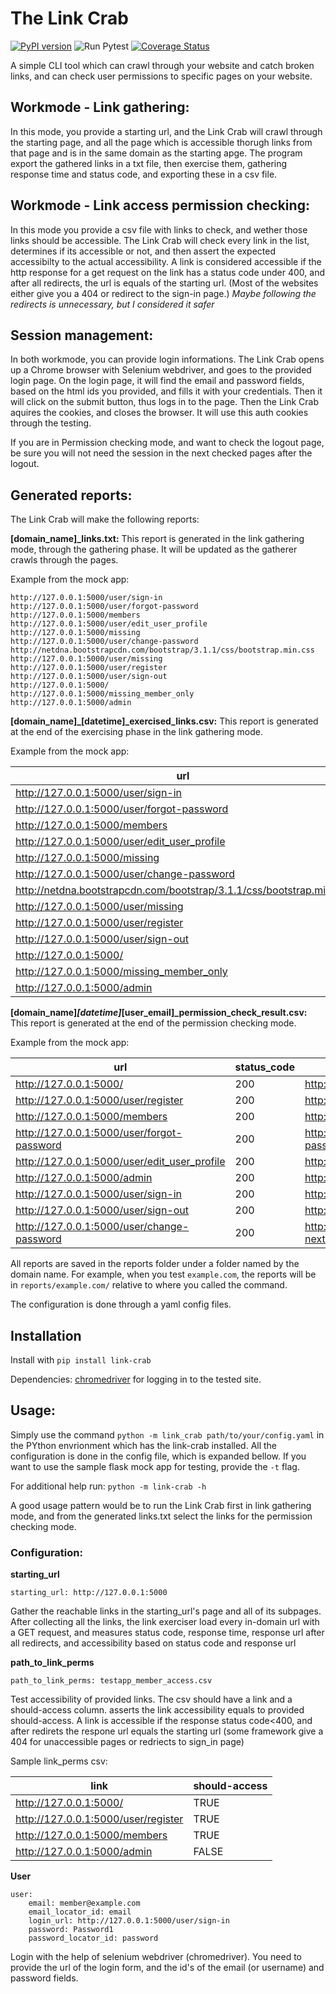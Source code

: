 # The Link Crab

[![PyPI version](https://badge.fury.io/py/link-crab.svg)](https://badge.fury.io/py/link-crab)
![Run Pytest](https://github.com/klucsik/link-crab/workflows/Run%20Pytest/badge.svg)
[![Coverage Status](https://coveralls.io/repos/github/klucsik/link-crab/badge.svg?branch=master)](https://coveralls.io/github/klucsik/link-crab?branch=master)

A simple CLI tool which can crawl through your website and catch broken links, and can check user permissions to specific pages on your website.

## Workmode - Link gathering:
In this mode, you provide a starting url, and the Link Crab will crawl through the starting page, and all the page which is accessible thorugh links from that page and is in the same domain as the starting apge.
The program export the gathered links in a txt file, then exercise them, gathering response time and status code, and exporting these in a csv file.

 ## Workmode - Link access permission checking:
In this mode you provide a csv file with links to check, and wether those links should be accessible. The Link Crab will check every link in the list, determines if its accessible or not, and then assert the expected accessibilty to the actual accessibility. 
A link is considered accessible if the http response for a get request on the link has a status code under 400, and after all redirects, the url is equals of the starting url. 
(Most of the websites either give you a 404 or redirect to the sign-in page.)
*Maybe following the redirects is unnecessary, but I considered it safer*

## Session management:
In both workmode, you can provide login informations. The Link Crab opens up a Chrome browser with Selenium webdriver, and goes to the provided login page. On the login page, it will find the email and password fields, based on the html ids you provided, and fills it with your credentials. Then it will click on the submit button, thus logs in to the page. Then the Link Crab aquires the cookies, and closes the browser. It will use this auth cookies through the testing.

If you are in Permission checking mode, and want to check the logout page, be sure you will not need the session in the next checked pages after the logout.

## Generated reports:

The Link Crab will make the following reports:

**[domain_name]_links.txt:**
This report is generated in the link gathering mode, through the gathering phase. It will be updated as the gatherer crawls through the pages.

Example from the mock app:

    http://127.0.0.1:5000/user/sign-in
    http://127.0.0.1:5000/user/forgot-password
    http://127.0.0.1:5000/members
    http://127.0.0.1:5000/user/edit_user_profile
    http://127.0.0.1:5000/missing
    http://127.0.0.1:5000/user/change-password
    http://netdna.bootstrapcdn.com/bootstrap/3.1.1/css/bootstrap.min.css
    http://127.0.0.1:5000/user/missing
    http://127.0.0.1:5000/user/register
    http://127.0.0.1:5000/user/sign-out
    http://127.0.0.1:5000/
    http://127.0.0.1:5000/missing_member_only
    http://127.0.0.1:5000/admin

**[domain_name]_[datetime]_exercised_links.csv:**
This report is generated at the end of the exercising phase in the link gathering mode.

Example from the mock app:

| url                                                                  | status_code | resp_url(after_redirects)                                            | response_time(ms) | accessible? |
|----------------------------------------------------------------------|-------------|----------------------------------------------------------------------|-------------------|-------------|
| http://127.0.0.1:5000/user/sign-in                                   | 200         | http://127.0.0.1:5000/                                               | 10                | False       |
| http://127.0.0.1:5000/user/forgot-password                           | 200         | http://127.0.0.1:5000/user/forgot-password                           | 6                 | True        |
| http://127.0.0.1:5000/members                                        | 200         | http://127.0.0.1:5000/members                                        | 10                | True        |
| http://127.0.0.1:5000/user/edit_user_profile                         | 200         | http://127.0.0.1:5000/user/edit_user_profile                         | 6                 | True        |
| http://127.0.0.1:5000/missing                                        | 404         | http://127.0.0.1:5000/missing                                        | 3                 | False       |
| http://127.0.0.1:5000/user/change-password                           | 200         | http://127.0.0.1:5000/user/change-password                           | 13                | True        |
| http://netdna.bootstrapcdn.com/bootstrap/3.1.1/css/bootstrap.min.css | 200         | http://netdna.bootstrapcdn.com/bootstrap/3.1.1/css/bootstrap.min.css | 94                | True        |
| http://127.0.0.1:5000/user/missing                                   | 404         | http://127.0.0.1:5000/user/missing                                   | 2                 | False       |
| http://127.0.0.1:5000/user/register                                  | 200         | http://127.0.0.1:5000/user/register                                  | 7                 | True        |
| http://127.0.0.1:5000/user/sign-out                                  | 200         | http://127.0.0.1:5000/                                               | 8                 | False       |
| http://127.0.0.1:5000/                                               | 200         | http://127.0.0.1:5000/                                               | 8                 | True        |
| http://127.0.0.1:5000/missing_member_only                            | 404         | http://127.0.0.1:5000/missing_member_only                            | 3                 | False       |
| http://127.0.0.1:5000/admin                                          | 200         | http://127.0.0.1:5000/user/sign-in?next=/admin                       | 9                 | False       |

**[domain_name]_[datetime]_[user_email]_permission_check_result.csv:**
This report is generated at the end of the permission checking mode.

Example from the mock app:

| url                                          | status_code | resp_url(after_redirects)                                     | accessible? | should_be_accessible? | assert_accessibility |
|----------------------------------------------|-------------|---------------------------------------------------------------|-------------|-----------------------|----------------------|
| http://127.0.0.1:5000/                       | 200         | http://127.0.0.1:5000/                                        | True        | True                  | PASSED               |
| http://127.0.0.1:5000/user/register          | 200         | http://127.0.0.1:5000/user/register                           | True        | True                  | PASSED               |
| http://127.0.0.1:5000/members                | 200         | http://127.0.0.1:5000/members                                 | True        | True                  | PASSED               |
| http://127.0.0.1:5000/user/forgot-password   | 200         | http://127.0.0.1:5000/user/forgot-password                    | True        | True                  | PASSED               |
| http://127.0.0.1:5000/user/edit_user_profile | 200         | http://127.0.0.1:5000/user/edit_user_profile                  | True        | True                  | PASSED               |
| http://127.0.0.1:5000/admin                  | 200         | http://127.0.0.1:5000/                                        | False       | False                 | PASSED               |
| http://127.0.0.1:5000/user/sign-in           | 200         | http://127.0.0.1:5000/                                        | False       | True                  | FAILED               |
| http://127.0.0.1:5000/user/sign-out          | 200         | http://127.0.0.1:5000/                                        | False       | True                  | FAILED               |
| http://127.0.0.1:5000/user/change-password   | 200         | http://127.0.0.1:5000/user/sign-in?next=/user/change-password | False       | True                  | FAILED               |


All reports are saved in the reports folder under a folder named by the domain name. For example, when you test  `example.com`, the reports will be in `reports/example.com/` relative to where you called the command.

The configuration is done through a yaml config files.

## Installation

Install with `pip install link-crab`

Dependencies: [chromedriver](https://chromedriver.chromium.org/downloads) for logging in to the tested site.

## Usage:
Simply use the command `python -m link_crab path/to/your/config.yaml` in the PYthon envrionment which has the link-crab installed. All the configuration is done in the config file, which is expanded bellow.
If you want to use the sample flask mock app for testing, provide the `-t` flag.

For additional help run:  `python -m link-crab -h`

A good usage pattern would be to run the Link Crab first in link gathering mode, and from the generated links.txt select the links for the permission checking mode.

### Configuration:
**starting_url**

    starting_url: http://127.0.0.1:5000

Gather the reachable links in the starting_url's page and all of its subpages.
After collecting all the links, the link exerciser load every in-domain url with a GET request, and measures 
status code, response time, response url after all redirects, and accessibility based on status code and response url

**path_to_link_perms**

    path_to_link_perms: testapp_member_access.csv

Test accessibility of provided links. The csv should have a link and a should-access column. 
asserts the link accessibility equals to provided should-access.
A link is accessible if the response status code<400, and after redirets the respone url equals the starting url
(some framework give a 404 for unaccessible pages or redriects to sign_in page)

 Sample link_perms csv:

| link                                         | should-access |
|----------------------------------------------|---------------|
| http://127.0.0.1:5000/                       | TRUE          |
| http://127.0.0.1:5000/user/register          | TRUE          |
| http://127.0.0.1:5000/members                | TRUE          |
| http://127.0.0.1:5000/admin                  | FALSE         |


**User**

    user:
        email: member@example.com
        email_locator_id: email
        login_url: http://127.0.0.1:5000/user/sign-in
        password: Password1
        password_locator_id: password
    
Login with the help of selenium webdriver (chromedriver). You need to provide the url of the login form, 
   and the id's of the email (or username) and password fields.